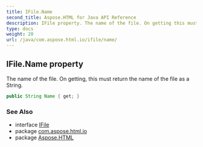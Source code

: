 ```yaml
---
title: IFile.Name
second_title: Aspose.HTML for Java API Reference
description: IFile property. The name of the file. On getting this must return the name of the file as a String
type: docs
weight: 20
url: /java/com.aspose.html.io/ifile/name/
---
```

## IFile.Name property

The name of the file. On getting, this must return the name of the file as a String.

```java
public String Name { get; }
```

### See Also

* interface [IFile](../)
* package [com.aspose.html.io](../../../com.aspose.html.io/)
* package [Aspose.HTML](../../../)
